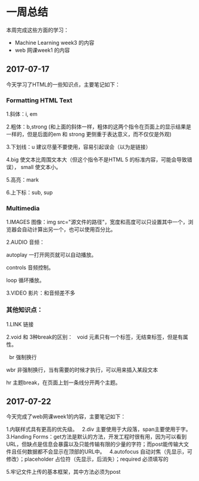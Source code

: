 # 一周总结
本周完成这些方面的学习：
* Machine Learning week3 的内容
* web 网课week1 的内容
 
## 2017-07-17
今天学习了HTML的一些知识点，主要笔记如下：
 
### Formatting HTML Text
1.斜体：i, em

2.粗体：b,strong (和上面的斜体一样，粗体的这两个指令在页面上的显示结果是一样的，但是后面的em 和 strong 更侧重于表达意义，而不仅仅是外观)

3.下划线：u 建议尽量不要使用，容易引起误会（以为是链接）

4.big 使文本比周围文本大（但这个指令不是HTML 5 的标准内容，可能会导致错误）， small 使文本小。

5.高亮：mark

6.上下标：sub, sup

### Multimedia
1.IMAGES 图像：img src="源文件的路径"，宽度和高度可以只设置其中一个，浏览器会自动计算出另一个，也可以使用百分比。

2.AUDIO 音频：

autoplay 一打开网页就可以自动播放。

controls 音频控制。

loop 循环播放。

3.VIDEO 影片：和音频差不多

### 其他知识点：
1.LINK 链接

2.void 和 3种break的区别：
 
void 元素只有一个标签，无结束标签，但是有属性。

 
br 强制换行

wbr 非强制换行，当有需要的时候才执行，可以用来插入某段文本

hr 主题break，在页面上划一条线分开两个主题。

## 2017-07-22
今天完成了web网课week1的内容，主要笔记如下：

1.内联样式具有更高的优先级。
 
2.div 主要使用于大段落，span主要使用于字。
 
3.Handing Forms：get方法是默认的方法，开发工程时很有用，因为可以看到URL，但缺点是信息会暴露以及只能传输有限的少量的字符；而post能传输大文件且任何数据都不会显示在顶部的URL中。
 
4.autofocus 自动对焦（先显示，可修改）；placeholder 占位符（先显示，后消失）；required 必须填写的

5.牢记文件上传的基本框架，其中方法必须为post

